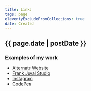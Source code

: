 ```yaml
---
title: Links
tags: page
eleventyExcludeFromCollections: true
date: Created
---
```


## {{ page.date | postDate }}

### Examples of my work

- [Alternate Website][def4]
- [Frank Juval Studio][def]
- [Instagram][def2]
- [CodePen][def3]

[def]: https://www.frankjuval.com
[def2]: https://www.instagram.com/frankjuval
[def3]: https://codepen.io/frankDraws/
[def4]: https://frankdraws.github.io
